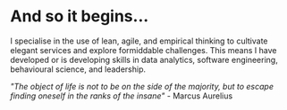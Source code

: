 # And so it begins...

I specialise in the use of lean, agile, and empirical thinking to cultivate elegant services and explore formiddable challenges. This means I have developed or is developing skills in data analytics, software engineering, behavioural science, and leadership.

_"The object of life is not to be on the side of the majority, but to escape finding oneself in the ranks of the insane"_ - Marcus Aurelius
